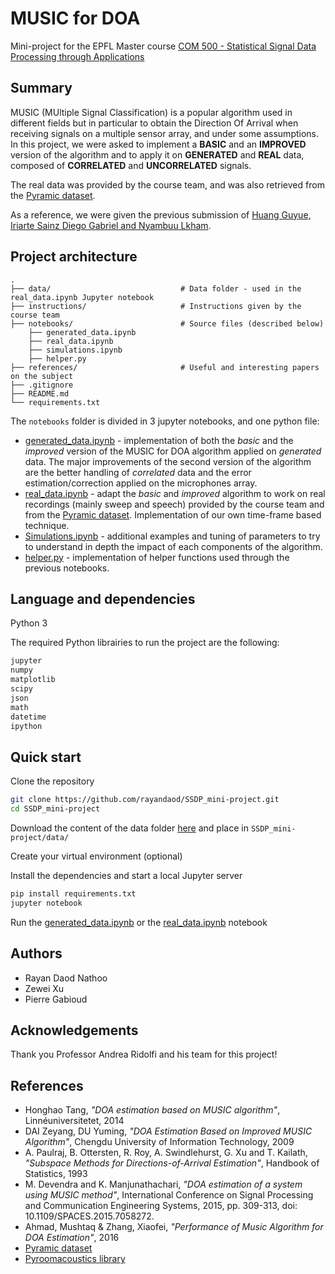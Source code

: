 # MUSIC for DOA
Mini-project for the EPFL Master course [COM 500 - Statistical Signal Data Processing through Applications](https://edu.epfl.ch/coursebook/en/statistical-signal-and-data-processing-through-applications-COM-500)
## Summary

MUSIC (MUltiple Signal Classification) is a popular algorithm used in different fields but in particular to obtain the Direction Of Arrival when receiving signals on a multiple sensor array, and under some assumptions.<br>
In this project, we were asked to implement a **BASIC** and an **IMPROVED** version of the algorithm and to apply it on **GENERATED** and **REAL** data, composed of **CORRELATED** and **UNCORRELATED** signals.

The real data was provided by the course team, and was also retrieved from the [Pyramic dataset](https://github.com/fakufaku/pyramic-dataset).

As a reference, we were given the previous submission of [Huang Guyue, Iriarte Sainz Diego Gabriel and Nyambuu Lkham](https://github.com/rayandaod/SSDP_mini-project/tree/master/DOA_final).

## Project architecture
```
.
├── data/                             # Data folder - used in the real_data.ipynb Jupyter notebook
├── instructions/                     # Instructions given by the course team
├── notebooks/                        # Source files (described below)
    ├── generated_data.ipynb
    ├── real_data.ipynb
    ├── simulations.ipynb
    ├── helper.py
├── references/                       # Useful and interesting papers on the subject
├── .gitignore                        
├── README.md
└── requirements.txt
```

The ```notebooks``` folder is divided in 3 jupyter notebooks, and one python file:
- [generated_data.ipynb](https://github.com/rayandaod/SSDP_mini-project/blob/master/notebooks/generated_data.ipynb) - implementation of both the *basic* and the *improved* version of the MUSIC for DOA algorithm applied on *generated* data. The major improvements of the second version of the algorithm are the better handling of *correlated* data and the error estimation/correction applied on the microphones array.
- [real_data.ipynb](https://github.com/rayandaod/SSDP_mini-project/blob/master/notebooks/real_data.ipynb) - adapt the *basic* and *improved* algorithm to work on real recordings (mainly sweep and speech) provided by the course team and from the [Pyramic dataset](https://github.com/fakufaku/pyramic-dataset). Implementation of our own time-frame based technique.
- [Simulations.ipynb](https://github.com/rayandaod/SSDP_mini-project/blob/master/notebooks/Simulations.ipynb) - additional examples and tuning of parameters to try to understand in depth the impact of each components of the algorithm.
- [helper.py](https://github.com/rayandaod/SSDP_mini-project/blob/master/notebooks/helper.py) - implementation of helper functions used through the previous notebooks.

## Language and dependencies

Python 3

The required Python librairies to run the project are the following:

```bash
jupyter
numpy
matplotlib
scipy
json
math
datetime
ipython 
```

## Quick start

Clone the repository

```bash
git clone https://github.com/rayandaod/SSDP_mini-project.git
cd SSDP_mini-project
```

Download the content of the data folder [here](https://drive.google.com/drive/folders/1hDV3cjiMLJApw9P14WEQ8ffyV7b0Djv9?usp=sharing) and place in ```SSDP_mini-project/data/```

Create your virtual environment (optional)

Install the dependencies and start a local Jupyter server
```bash
pip install requirements.txt
jupyter notebook
```

Run the [generated_data.ipynb](https://github.com/rayandaod/SSDP_mini-project/blob/master/notebooks/generated_data.ipynb) or the [real_data.ipynb](https://github.com/rayandaod/SSDP_mini-project/blob/master/notebooks/real_data.ipynb) notebook

## Authors

- Rayan Daod Nathoo
- Zewei Xu
- Pierre Gabioud

## Acknowledgements
Thank you Professor Andrea Ridolfi and his team for this project!

## References

- Honghao Tang, <em>"DOA estimation based on MUSIC algorithm"</em>, Linnéuniversitetet, 2014
- DAI Zeyang, DU Yuming, <em>"DOA Estimation Based on Improved MUSIC Algorithm"</em>, Chengdu University of Information Technology, 2009
- A. Paulraj, B. Ottersten, R. Roy, A. Swindlehurst, G. Xu and T. Kailath, <em>"Subspace Methods for Directions-of-Arrival Estimation"</em>, Handbook of Statistics, 1993
- M. Devendra and K. Manjunathachari, <em>"DOA estimation of a system using MUSIC method"</em>, International Conference on Signal Processing and Communication Engineering Systems, 2015, pp. 309-313, doi: 10.1109/SPACES.2015.7058272.
- Ahmad, Mushtaq & Zhang, Xiaofei, <em>"Performance of Music Algorithm for DOA Estimation"</em>, 2016
- [Pyramic dataset](https://github.com/fakufaku/pyramic-dataset)
- [Pyroomacoustics library](https://github.com/LCAV/pyroomacoustics)
